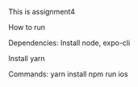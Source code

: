 This is assignment4

How to run

Dependencies:
Install node, expo-cli

Install yarn

Commands:
yarn install
npm run ios
